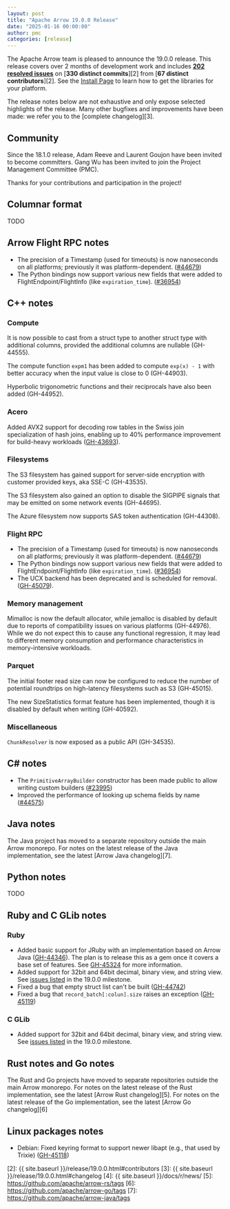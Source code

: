 ```yaml
---
layout: post
title: "Apache Arrow 19.0.0 Release"
date: "2025-01-16 00:00:00"
author: pmc
categories: [release]
---
```

<!--
{% comment %}
Licensed to the Apache Software Foundation (ASF) under one or more
contributor license agreements.  See the NOTICE file distributed with
this work for additional information regarding copyright ownership.
The ASF licenses this file to you under the Apache License, Version 2.0
(the "License"); you may not use this file except in compliance with
the License.  You may obtain a copy of the License at

http://www.apache.org/licenses/LICENSE-2.0

Unless required by applicable law or agreed to in writing, software
distributed under the License is distributed on an "AS IS" BASIS,
WITHOUT WARRANTIES OR CONDITIONS OF ANY KIND, either express or implied.
See the License for the specific language governing permissions and
limitations under the License.
{% endcomment %}
-->

The Apache Arrow team is pleased to announce the 19.0.0 release. This release
covers over 2 months of development work and includes [**202 resolved
issues**][1] on [**330 distinct commits**][2] from [**67 distinct
contributors**][2]. See the [Install Page](https://arrow.apache.org/install/) to
learn how to get the libraries for your platform.

The release notes below are not exhaustive and only expose selected highlights
of the release. Many other bugfixes and improvements have been made: we refer
you to the [complete changelog][3].

## Community

Since the 18.1.0 release, Adam Reeve and Laurent Goujon have been invited to
become committers. Gang Wu has been invited to join the Project Management
Committee (PMC).

Thanks for your contributions and participation in the project!

## Columnar format

TODO

## Arrow Flight RPC notes

- The precision of a Timestamp (used for timeouts) is now nanoseconds on all platforms; previously it was platform-dependent. ([#44679](https://github.com/apache/arrow/issues/44679))
- The Python bindings now support various new fields that were added to FlightEndpoint/FlightInfo (like `expiration_time`). ([#36954](https://github.com/apache/arrow/issues/36954))

## C++ notes

### Compute

It is now possible to cast from a struct type to another struct type with
additional columns, provided the additional columns are nullable (GH-44555).

The compute function `expm1` has been added to compute `exp(x) - 1` with better
accuracy when the input value is close to 0 (GH-44903).

Hyperbolic trigonometric functions and their reciprocals have also been added
(GH-44952).

### Acero

Added AVX2 support for decoding row tables in the Swiss join specialization of
hash joins, enabling up to 40% performance improvement for build-heavy workloads
([GH-43693](https://github.com/apache/arrow/issues/43693)).

### Filesystems

The S3 filesystem has gained support for server-side encryption with customer
provided keys, aka SSE-C (GH-43535).

The S3 filesystem also gained an option to disable the SIGPIPE signals that may
be emitted on some network events (GH-44695).

The Azure filesystem now supports SAS token authentication (GH-44308).

### Flight RPC

- The precision of a Timestamp (used for timeouts) is now nanoseconds on all
  platforms; previously it was platform-dependent.
  ([#44679](https://github.com/apache/arrow/issues/44679))
- The Python bindings now support various new fields that were added to
  FlightEndpoint/FlightInfo (like `expiration_time`).
  ([#36954](https://github.com/apache/arrow/issues/36954))
- The UCX backend has been deprecated and is scheduled for removal.
  ([GH-45079](https://github.com/apache/arrow/issues/)).

### Memory management

Mimalloc is now the default allocator, while jemalloc is disabled by default
due to reports of compatibility issues on various platforms (GH-44976). While
we do not expect this to cause any functional regression, it may lead to different
memory consumption and performance characteristics in memory-intensive workloads.

### Parquet

The initial footer read size can now be configured to reduce the number of
potential roundtrips on high-latency filesystems such as S3 (GH-45015).

The new SizeStatistics format feature has been implemented, though it is
disabled by default when writing (GH-40592).

### Miscellaneous

`ChunkResolver` is now exposed as a public API (GH-34535).

## C# notes

* The `PrimitiveArrayBuilder` constructor has been made public to allow writing custom builders ([#23995](https://github.com/apache/arrow/issues/23995))
* Improved the performance of looking up schema fields by name ([#44575](https://github.com/apache/arrow/issues/44575))

## Java notes

The Java project has moved to a separate repository outside the main Arrow
monorepo. For notes on the latest release of the Java implementation, see the
latest [Arrow Java changelog][7].

## Python notes

TODO

## Ruby and C GLib notes

### Ruby

- Added basic support for JRuby with an implementation based on Arrow Java
  ([GH-44346](https://github.com/apache/arrow/pull/44346)). The plan is to release
  this as a gem once it covers a base set of features. See
  [GH-45324](https://github.com/apache/arrow/issues/45324) for more information.
- Added support for 32bit and 64bit decimal, binary view, and string view. See
  [issues
  listed](https://github.com/apache/arrow/issues?q=is%3Aclosed%20milestone%3A19.0.0%20label%3A%22Component%3A%20GLib%22)
  in the 19.0.0 milestone.
- Fixed a bug that empty struct list can't be built
  ([GH-44742](https://github.com/apache/arrow/issues/44742))
- Fixed a bug that `record_batch[:colun].size` raises an exception
  ([GH-45119](https://github.com/apache/arrow/issues/45119))

### C GLib

- Added support for 32bit and 64bit decimal, binary view, and string view. See
  [issues
  listed](https://github.com/apache/arrow/issues?q=is%3Aclosed%20milestone%3A19.0.0%20label%3A%22Component%3A%20GLib%22)
  in the 19.0.0 milestone.

## Rust notes and Go notes

The Rust and Go projects have moved to separate repositories outside the main
Arrow monorepo. For notes on the latest release of the Rust implementation, see
the latest [Arrow Rust changelog][5]. For notes on the latest release of the Go
implementation, see the latest [Arrow Go changelog][6]

## Linux packages notes

- Debian: Fixed keyring format to support newer libapt (e.g., that used by
  Trixie) ([GH-45118](https://github.com/apache/arrow/issues/45118))

[1]: https://github.com/apache/arrow/milestone/66?closed=1
[2]: {{ site.baseurl }}/release/19.0.0.html#contributors
[3]: {{ site.baseurl }}/release/19.0.0.html#changelog
[4]: {{ site.baseurl }}/docs/r/news/
[5]: https://github.com/apache/arrow-rs/tags
[6]: https://github.com/apache/arrow-go/tags
[7]: https://github.com/apache/arrow-java/tags
